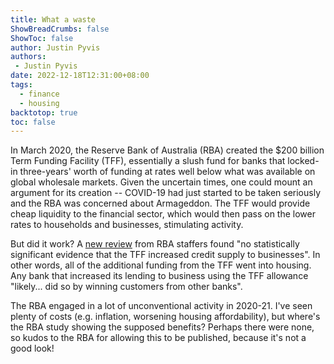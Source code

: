 ```yaml
---
title: What a waste
ShowBreadCrumbs: false
ShowToc: false
author: Justin Pyvis
authors: 
 - Justin Pyvis
date: 2022-12-18T12:31:00+08:00
tags:
  - finance
  - housing
backtotop: true
toc: false
---
```

In March 2020, the Reserve Bank of Australia (RBA) created the $200 billion Term Funding Facility (TFF), essentially a slush fund for banks that locked-in three-years' worth of funding at rates well below what was available on global wholesale markets. Given the uncertain times, one could mount an argument for its creation -- COVID-19 had just started to be taken seriously and the RBA was concerned about Armageddon. The TFF would provide cheap liquidity to the financial sector, which would then pass on the lower rates to households and businesses, stimulating activity.

But did it work? A [new review](https://www.rba.gov.au/publications/rdp/2022/2022-07.html) from RBA staffers found "no statistically significant evidence that the TFF increased credit supply to businesses". In other words, all of the additional funding from the TFF went into housing. Any bank that increased its lending to business using the TFF allowance "likely... did so by winning customers from other banks".

The RBA engaged in a lot of unconventional activity in 2020-21. I've seen plenty of costs (e.g. inflation, worsening housing affordability), but where's the RBA study showing the supposed benefits? Perhaps there were none, so kudos to the RBA for allowing this to be published, because it's not a good look!